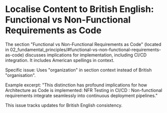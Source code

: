 # Localise Content to British English: Functional vs Non-Functional Requirements as Code

The section "Functional vs Non-Functional Requirements as Code" (located in 02_fundamental_principles/#functional-vs-non-functional-requirements-as-code) discusses implications for implementation, including CI/CD integration. It includes American spellings in context.

Specific issue: Uses "organization" in section context instead of British "organisation".

Example excerpt: "This distinction has profound implications for how Architecture as Code is implemented: NFR Testing in CI/CD : Non-functional requirements integrate seamlessly into continuous deployment pipelines."

This issue tracks updates for British English consistency.

